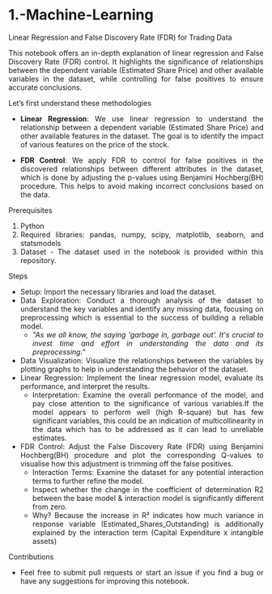 <div align="justify"> 
  
# 1.-Machine-Learning
Linear Regression and False Discovery Rate (FDR) for Trading Data

This notebook offers an in-depth explanation of linear regression and False Discovery Rate (FDR) control. It highlights the significance of relationships between the dependent variable (Estimated Share Price) and other available variables in the dataset, while controlling for false positives to ensure accurate conclusions.

Let’s first understand these methodologies

-	**Linear Regression**: We use linear regression to understand the relationship between a dependent variable (Estimated Share Price) and other available features in the dataset. The goal is to identify the impact of various features on the price of the stock.

- **FDR Control**: We apply FDR to control for false positives in the discovered relationships between different attributes in the dataset, which is done by adjusting the p-values using Benjamini Hochberg(BH) procedure. This helps to avoid making incorrect conclusions based on the data.

Prerequisites

1. Python
2. Required libraries: pandas, numpy, scipy, matplotlib, seaborn, and statsmodels
3. Dataset - The dataset used in the notebook is provided within this repository. 

Steps 

- Setup: Import the necessary libraries and load the dataset.
- Data Exploration: Conduct a thorough analysis of the dataset to understand the key variables and identify any missing data, focusing on preprocessing which is essential to the success of building a reliable model.
  - _"As we all know, the saying 'garbage in, garbage out’. It's crucial to invest time and effort in understanding the data and its preprocessing."_
- Data Visualization: Visualize the relationships between the variables by plotting graphs to help in understanding the behavior of the dataset.
- Linear Regression: Implement the linear regression model, evaluate its performance, and interpret the results.
   - Interpretation: Examine the overall performance of the model, and pay close attention to the significance of various variables.If the model appears to perform well (high R-square) but has few significant variables, this could be an indication of multicollinearity in the data which has to be addressed as it can lead to unreliable estimates.
- FDR Control: Adjust the False Discovery Rate (FDR) using Benjamini Hochberg(BH) procedure and plot the corresponding Q-values to visualise how this adjustment is trimming off the false positives.
  - Interaction Terms: Examine the dataset for any potential interaction terms to further refine the model.
  - Inspect whether the change in the coefficient of determination R2 between the base model & interaction model is significantly different from zero.
  - Why? Because the increase in R² indicates how much variance in response variable (Estimated_Shares_Outstanding) is additionally explained by the interaction term (Capital Expenditure x intangible assets)

Contributions
- Feel free to submit pull requests or start an issue if you find a bug or have any suggestions for improving this notebook.
</div>
